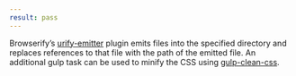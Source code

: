 ```yaml
---
result: pass
---
```


Browserify’s [urify-emitter](https://github.com/mattdesl/urify-emitter) plugin emits files into the specified directory and replaces references to that file with the path of the emitted file. An additional gulp task can be used to minify the CSS using [gulp-clean-css](https://github.com/scniro/gulp-clean-css).
